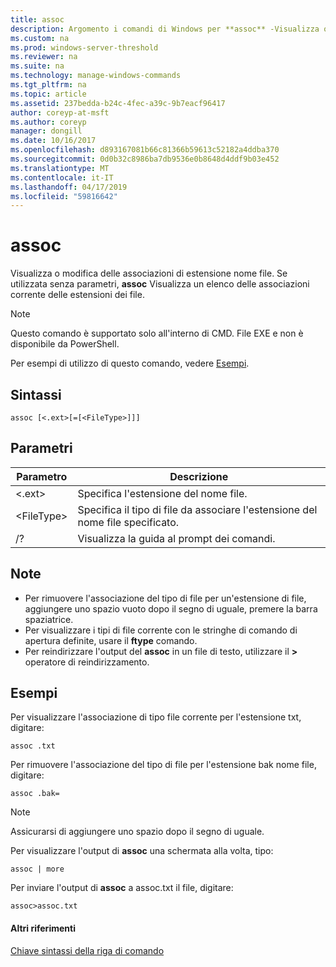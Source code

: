 ```yaml
---
title: assoc
description: Argomento i comandi di Windows per **assoc** -Visualizza o modifica delle associazioni di estensione nome file.
ms.custom: na
ms.prod: windows-server-threshold
ms.reviewer: na
ms.suite: na
ms.technology: manage-windows-commands
ms.tgt_pltfrm: na
ms.topic: article
ms.assetid: 237bedda-b24c-4fec-a39c-9b7eacf96417
author: coreyp-at-msft
ms.author: coreyp
manager: dongill
ms.date: 10/16/2017
ms.openlocfilehash: d893167081b66c81366b59613c52182a4ddba370
ms.sourcegitcommit: 0d0b32c8986ba7db9536e0b8648d4ddf9b03e452
ms.translationtype: MT
ms.contentlocale: it-IT
ms.lasthandoff: 04/17/2019
ms.locfileid: "59816642"
---
```

# <a name="assoc"></a>assoc



Visualizza o modifica delle associazioni di estensione nome file. Se utilizzata senza parametri, **assoc** Visualizza un elenco delle associazioni corrente delle estensioni dei file.

> [!NOTE]
> Questo comando è supportato solo all'interno di CMD. File EXE e non è disponibile da PowerShell.
>

Per esempi di utilizzo di questo comando, vedere [Esempi](#BKMK_examples).

## <a name="syntax"></a>Sintassi

```
assoc [<.ext>[=[<FileType>]]]
```

## <a name="parameters"></a>Parametri

|Parametro|Descrizione|
|---------|-----------|
|<.ext>|Specifica l'estensione del nome file.|
|\<FileType>|Specifica il tipo di file da associare l'estensione del nome file specificato.|
|/?|Visualizza la guida al prompt dei comandi.|

## <a name="remarks"></a>Note

-   Per rimuovere l'associazione del tipo di file per un'estensione di file, aggiungere uno spazio vuoto dopo il segno di uguale, premere la barra spaziatrice.
-   Per visualizzare i tipi di file corrente con le stringhe di comando di apertura definite, usare il **ftype** comando.
-   Per reindirizzare l'output del **assoc** in un file di testo, utilizzare il **>** operatore di reindirizzamento.

## <a name="BKMK_examples"></a>Esempi

Per visualizzare l'associazione di tipo file corrente per l'estensione txt, digitare:
```
assoc .txt
```
Per rimuovere l'associazione del tipo di file per l'estensione bak nome file, digitare:
```
assoc .bak= 
```

> [!NOTE]
> Assicurarsi di aggiungere uno spazio dopo il segno di uguale.

Per visualizzare l'output di **assoc** una schermata alla volta, tipo:
```
assoc | more
```
Per inviare l'output di **assoc** a assoc.txt il file, digitare:
```
assoc>assoc.txt
```

#### <a name="additional-references"></a>Altri riferimenti

[Chiave sintassi della riga di comando](command-line-syntax-key.md)
